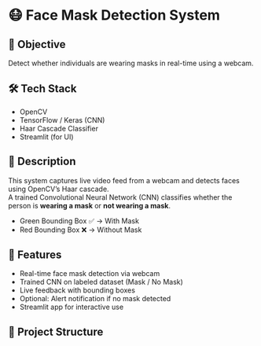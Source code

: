 # 😷 Face Mask Detection System

## 📌 Objective
Detect whether individuals are wearing masks in real-time using a webcam.

## 🛠 Tech Stack
- OpenCV
- TensorFlow / Keras (CNN)
- Haar Cascade Classifier
- Streamlit (for UI)

## 📖 Description
This system captures live video feed from a webcam and detects faces using OpenCV’s Haar cascade.  
A trained Convolutional Neural Network (CNN) classifies whether the person is **wearing a mask** or **not wearing a mask**.  

- Green Bounding Box ✅ → With Mask  
- Red Bounding Box ❌ → Without Mask  

## 🚀 Features
- Real-time face mask detection via webcam
- Trained CNN on labeled dataset (Mask / No Mask)
- Live feedback with bounding boxes
- Optional: Alert notification if no mask detected
- Streamlit app for interactive use

## 📂 Project Structure
